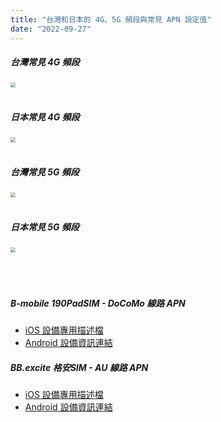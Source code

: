 ```yaml
---
title: "台灣和日本的 4G、5G 頻段與常見 APN 設定值"
date: "2022-09-27"
---
```


##### 台灣常見 4G 頻段

<img src="https://i.imgur.com/1BIrlTa.png" style="zoom:50%" />


</br>
</br>

##### 日本常見 4G 頻段

<img src="https://i.imgur.com/IUOFhp2.png" style="zoom:50%" />

</br>
</br>

##### 台灣常見 5G 頻段

<img src="https://i.imgur.com/6xzXBDo.png" style="zoom:50%" />

</br>
</br>


##### 日本常見 5G 頻段


<img src="https://i.imgur.com/N3igZ2p.png" style="zoom:50%" />


</br>
</br>
</br>
</br>


##### B-mobile 190PadSIM - DoCoMo 線路 APN

* [iOS 設備專用描述檔](https://www.bmobile.ne.jp/devices/bmobileCelluar_ios.mobileconfig)
* [Android 設備資訊連結](https://www.bmobile.ne.jp/devices/apn_setting_docomo.html)


##### BB.excite 格安SIM - AU 線路 APN

* [iOS 設備專用描述檔](https://bb.excite.co.jp/exmb/sim/apn/data/excitemobile-LTE(cellular).mobileconfig)
* [Android 設備資訊連結](https://bb.excite.co.jp/exmb/sim/apn/)